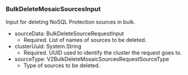 ### BulkDeleteMosaicSourcesInput
Input for deleting NoSQL Protection sources in bulk.

- sourceData: BulkDeleteSourceRequestInput
  - Required. List of names of sources to be deleted.
- clusterUuid: System.String
  - Required. UUID used to identify the cluster the request goes to.
- sourceType: V2BulkDeleteMosaicSourcesRequestSourceType
  - Type of sources to be deleted.
